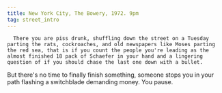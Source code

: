 ```yaml
---
title: New York City, The Bowery, 1972. 9pm
tag: street_intro
---
```

      There you are piss drunk, shuffling down the street on a Tuesday parting the rats, cockroaches, and old newspapers like Moses parting the red sea, that is if you count the people you're leading as the almost finished 18 pack of Schaefer in your hand and a lingering question of if you should chase the last one down with a bullet.
But there's no time to finally finish something, someone stops you in your path flashing a switchblade demanding money. You pause.
